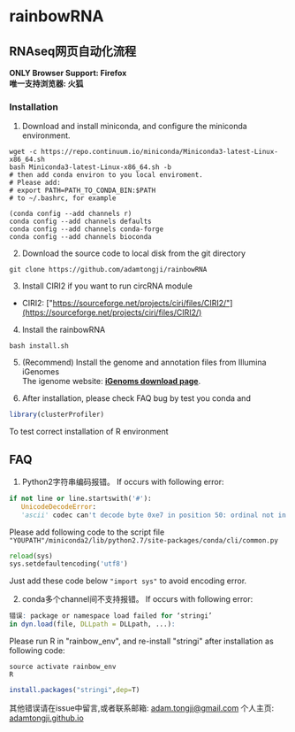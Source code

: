 # rainbowRNA
## RNAseq网页自动化流程

**ONLY Browser Support: Firefox** <br>
**唯一支持浏览器: 火狐**<br>

### Installation
1. Download and install miniconda, and configure the miniconda environment.<br>
```Shell
wget -c https://repo.continuum.io/miniconda/Miniconda3-latest-Linux-x86_64.sh
bash Miniconda3-latest-Linux-x86_64.sh -b
# then add conda environ to you local enviroment.
# Please add:
# export PATH=PATH_TO_CONDA_BIN:$PATH
# to ~/.bashrc, for example

(conda config --add channels r)
conda config --add channels defaults
conda config --add channels conda-forge
conda config --add channels bioconda
```
2. Download the source code to local disk from the git directory <br>
```Shell
git clone https://github.com/adamtongji/rainbowRNA
```
3. Install CIRI2  if you want to run circRNA module <br>

- CIRI2: ["https://sourceforge.net/projects/ciri/files/CIRI2/"](https://sourceforge.net/projects/ciri/files/CIRI2/)

4. Install the rainbowRNA <br>
```Shell
bash install.sh
```

5. (Recommend) Install the genome and annotation files from Illumina iGenomes <br>
The igenome website: **[iGenoms download page](https://support.illumina.com/sequencing/sequencing_software/igenome.html)**. <br>

6. After installation, please check FAQ bug by test you conda and
```R
library(clusterProfiler)
```
To test correct installation of R environment


## FAQ
1. Python2字符串编码报错。
If occurs with following error: <br>
```Python
if not line or line.startswith('#'):
   UnicodeDecodeError:
   'ascii' codec can't decode byte 0xe7 in position 50: ordinal not in range(128)
```
Please add following code to the script file `"YOUPATH"/miniconda2/lib/python2.7/site-packages/conda/cli/common.py` <br>
```Python
reload(sys)
sys.setdefaultencoding('utf8')
```
Just add these code below  `"import sys"` to avoid encoding error.<br>

2. conda多个channel间不支持报错。
If occurs with following error: <br>
```R
错误: package or namespace load failed for ‘stringi’
in dyn.load(file, DLLpath = DLLpath, ...):
```
Please run R in "rainbow_env", and re-install "stringi" after installation
as following code:
```Shell
source activate rainbow_env
R
```
```R
install.packages("stringi",dep=T)
```

其他错误请在issue中留言,或者联系邮箱: adam.tongji@gmail.com
个人主页: [adamtongji.github.io](https://adamtongji.github.io)
